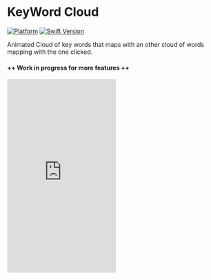 # KeyWord Cloud

[![Platform](https://img.shields.io/cocoapods/p/LFAlertController.svg?style=flat)](http://cocoapods.org/pods/LFAlertController)
[![Swift Version][swift-image]][swift-url]

Animated Cloud of key words that maps with an other cloud of words mapping with the one clicked.

#### ++ Work in progress for more features ++


<div style='position:relative;padding-bottom:178%'><iframe src='https://gfycat.com/ifr/FelineDearAfricanporcupine' frameborder='0' scrolling='no' width='50%' height='50%' style='position:absolute;top:0;left:0;' allowfullscreen></iframe></div>

[swift-image]:https://img.shields.io/badge/swift-3.0-orange.svg
[swift-url]: https://swift.org/
